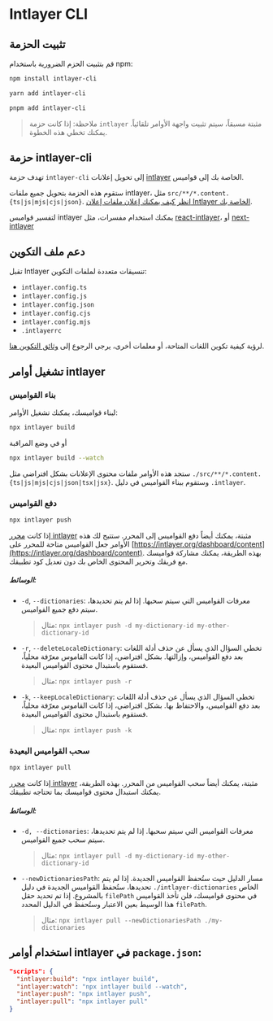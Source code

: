 # Intlayer CLI

## تثبيت الحزمة

قم بتثبيت الحزم الضرورية باستخدام npm:

```bash
npm install intlayer-cli
```

```bash
yarn add intlayer-cli
```

```bash
pnpm add intlayer-cli
```

> ملاحظة: إذا كانت حزمة `intlayer` مثبتة مسبقاً، سيتم تثبيت واجهة الأوامر تلقائياً. يمكنك تخطي هذه الخطوة.

## حزمة intlayer-cli

تهدف حزمة `intlayer-cli` إلى تحويل إعلانات [intlayer](https://github.com/aymericzip/intlayer/blob/main/packages/intlayer/readme.md) الخاصة بك إلى قواميس.

ستقوم هذه الحزمة بتحويل جميع ملفات intlayer، مثل `src/**/*.content.{ts|js|mjs|cjs|json}`. [انظر كيف يمكنك إعلان ملفات إعلان Intlayer الخاصة بك](https://github.com/aymericzip/intlayer/blob/main/packages/intlayer/readme.md).

لتفسير قواميس intlayer يمكنك استخدام مفسرات، مثل [react-intlayer](https://github.com/aymericzip/intlayer/blob/main/packages/react-intlayer/readme.md)، أو [next-intlayer](https://github.com/aymericzip/intlayer/blob/main/packages/next-intlayer/readme.md)

## دعم ملف التكوين

تقبل Intlayer تنسيقات متعددة لملفات التكوين:

- `intlayer.config.ts`
- `intlayer.config.js`
- `intlayer.config.json`
- `intlayer.config.cjs`
- `intlayer.config.mjs`
- `.intlayerrc`

لرؤية كيفية تكوين اللغات المتاحة، أو معلمات أخرى، يرجى الرجوع إلى [وثائق التكوين هنا](https://github.com/aymericzip/intlayer/blob/main/docs/ar/configuration.md).

## تشغيل أوامر intlayer

### بناء القواميس

لبناء قواميسك، يمكنك تشغيل الأوامر:

```bash
npx intlayer build
```

أو في وضع المراقبة

```bash
npx intlayer build --watch
```

ستجد هذه الأوامر ملفات محتوى الإعلانات بشكل افتراضي مثل `./src/**/*.content.{ts|js|mjs|cjs|json|tsx|jsx}`. وستقوم ببناء القواميس في دليل `.intlayer`.

### دفع القواميس

```bash
npx intlayer push
```

إذا كانت [محرر intlayer](https://github.com/aymericzip/intlayer/blob/main/docs/intlayer_editor.md) مثبتة، يمكنك أيضاً دفع القواميس إلى المحرر. ستتيح لك هذه الأوامر جعل القواميس متاحة للمحرر على [https://intlayer.org/dashboard/content](https://intlayer.org/dashboard/content). بهذه الطريقة، يمكنك مشاركة قواميسك مع فريقك وتحرير المحتوى الخاص بك دون تعديل كود تطبيقك.

##### الوسائط:

- `-d`, `--dictionaries`: معرفات القواميس التي سيتم سحبها. إذا لم يتم تحديدها، سيتم دفع جميع القواميس.
  > مثال: `npx intlayer push -d my-dictionary-id my-other-dictionary-id`
- `-r`, `--deleteLocaleDictionary`: تخطي السؤال الذي يسأل عن حذف أدلة اللغات بعد دفع القواميس، وإزالتها. بشكل افتراضي، إذا كانت القاموس معرّفة محلياً، فستقوم باستبدال محتوى القواميس البعيدة.
  > مثال: `npx intlayer push -r`
- `-k`, `--keepLocaleDictionary`: تخطي السؤال الذي يسأل عن حذف أدلة اللغات بعد دفع القواميس، والاحتفاظ بها. بشكل افتراضي، إذا كانت القاموس معرّفة محلياً، فستقوم باستبدال محتوى القواميس البعيدة.
  > مثال: `npx intlayer push -k`

### سحب القواميس البعيدة

```bash
npx intlayer pull
```

إذا كانت [محرر intlayer](https://github.com/aymericzip/intlayer/blob/main/docs/intlayer_editor.md) مثبتة، يمكنك أيضاً سحب القواميس من المحرر. بهذه الطريقة، يمكنك استبدال محتوى قواميسك بما تحتاجه تطبيقك.

##### الوسائط:

- `-d, --dictionaries`: معرفات القواميس التي سيتم سحبها. إذا لم يتم تحديدها، سيتم سحب جميع القواميس.
  > مثال: `npx intlayer pull -d my-dictionary-id my-other-dictionary-id`
- `--newDictionariesPath`: مسار الدليل حيث ستُحفظ القواميس الجديدة. إذا لم يتم تحديدها، ستُحفظ القواميس الجديدة في دليل `./intlayer-dictionaries` الخاص بالمشروع. إذا تم تحديد حقل `filePath` في محتوى قواميسك، فلن تأخذ القواميس هذا الوسيط بعين الاعتبار وستُحفظ في الدليل المحدد `filePath`.
  > مثال: `npx intlayer pull --newDictionariesPath ./my-dictionaries`

## استخدام أوامر intlayer في `package.json`:

```json
"scripts": {
  "intlayer:build": "npx intlayer build",
  "intlayer:watch": "npx intlayer build --watch",
  "intlayer:push": "npx intlayer push",
  "intlayer:pull": "npx intlayer pull"
}
```

